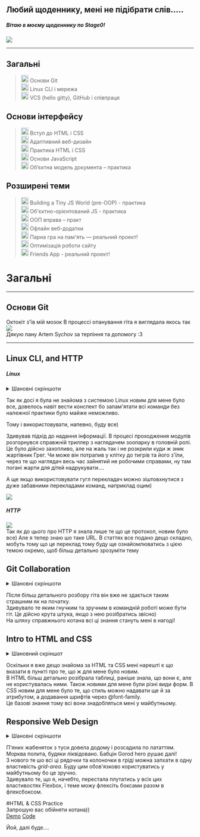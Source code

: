 ## Любий щоденнику, мені не підібрати слів.....

##### Вітаю в моєму щоденнику по Stage0!

![](img/7KJ.gif)

---

## Загальні

> <img src="img/paw.png" alt="+" width="20"> Основи Git  
> <img src="img/paw.png" alt="+" width="20"> Linux CLI і мережа  
> <img src="img/paw.png" alt="+" width="20"> VCS (hello gitty), GitHub і співпраця

## Основи інтерфейсу

> <img src="img/paw.png" alt="+" width="20"> Вступ до HTML і CSS  
> <img src="img/paw.png" alt="+" width="20"> Адаптивний веб-дизайн  
> <img src="img/paw.png" alt="+" width="20"> Практика HTML і CSS  
> <img src="img/blackpaw.png" alt="+" width="20"> Основи JavaScript  
> <img src="img/blackpaw.png" alt="+" width="20"> Об’єктна модель документа – практика

## Розширені теми

> <img src="img/blackpaw.png" alt="+" width="20"> Building a Tiny JS World (pre-OOP) - практика  
> <img src="img/blackpaw.png" alt="+" width="20"> Об'єктно-орієнтований JS - практика  
> <img src="img/blackpaw.png" alt="+" width="20"> ООП вправа – практ  
> <img src="img/blackpaw.png" alt="+" width="20"> Офлайн веб-додатки  
> <img src="img/blackpaw.png" alt="+" width="20"> Парна гра на пам'ять — реальний проект!  
> <img src="img/blackpaw.png" alt="+" width="20"> Оптимізація роботи сайту  
> <img src="img/blackpaw.png" alt="+" width="20"> Friends App - реальний проект!

# Загальні

---

## Основи Git

Октокіт з'їв мій мозок
В процессі опанування гіта я виглядала якось так ![](img/Stoned_Fox.jpg)  
 Дякую пану Artem Sychov за терпіння та допомогу :3

---

## Linux CLI, and HTTP

##### Linux

 <details>
    <summary>Шановні скріншоти</summary>
    <img src="img/linux.jpg" alt="">
    <img src="img/linux2.jpg" alt="">
    <img src="img/linux3.jpg" alt="">
    <img src="img/linux4.jpg" alt="">
</details>

Так як досі я була не знайома з системою Linux новим для мене було все, довелось навіт вести конспект бо запам'ятати всі команди без належної практики було майже неможливо.

Тому і використовувати, напевно, буду все)

Здивував підхід до надання інформації. В процесі проходження модулів розгорнувся справжній триллер з наглядачем зоопарку в головній ролі. Це було дійсно захопливо, але на жаль так і не розкрили куди ж зник жартівник Грег. Чи може він потрапив у клітку до тигрів та його з'їли, через те що наглядач весь час зайнятий не робочими справами, ну там погані жарти для дітей надрукувати....

А ще якщо використовувати гугл перекладач можно зіштовхнутися з дуже забавними перекладами команд, наприклад оцим)

![](img/kit.jpg)

##### HTTP

![](img/mem.jpg)  
 Так як до цього про HTTP я знала лише те що це протокол, новим було все)
Але я тепер знаю шо таке URL.
В статтях все подано дещо складно, мобуть тому що це переклад тому буду ще ознайомлюватись з цією темою окремо, щоб більш детально зрозуміти тему

## Git Collaboration

<details>
    <summary>Шановні скріншоти</summary>
    <img src="img/git.jpg" alt="">
    <img src="img/git1.jpg" alt="">
    <img src="img/gitcours.jpg" alt="">
    <img src="img/gitcours2.jpg" alt="">
</details>

Після більш детального розбору гіта він вже не здається таким страшним як на початку.  
Здивувало те яким гнучким та зручним в командній роботі може бути гіт. Це дійсно крута штука, якщо з нею розібратись звісно)  
На шляху справжнього котана всі ці знання стануть мені в нагоді!

## Intro to HTML and CSS

<details>
    <summary>Шановний скріншот</summary>
    <img src="task_html_css_intro/ca.jpg" alt="">
    
</details>

Оскільки я вже дещо знайома за HTML та CSS мені нарешті є що вказати в пункті про те, що ж для мене було новим.  
В HTML більш детально розібрала таблиці, раніше знала, що вони є, але не користувалась ними. Також новими для мене були різні види форм. В CSS новим для мене було те, що стиль можно надавати ще й за атрибутом, а додавання шрифтів через @font-family.  
Це базові знання тому всі вони знадобляться мені у майбутньому.

## Responsive Web Design

<details>
    <summary>Шановні скріншоти</summary>
    <img src="task_responsive_web_design/flex.jpg" alt="">
    <img src="task_responsive_web_design/grid.jpg" alt="">
    
</details>

 <img src="img/Group 1.jpg" alt="">

П'яних жабеняток з туси довела додому і розсадила по лататтям. Морква полита, будяки ліквідовано. Бабцін Gorod hero рушає далі!  
З нового те шо всі ці рядочки та колоночки в гріді можна запхати в одну властивість _grid-area_. Буду цим обов'язково користуватись у майбутньому бо це зручно.  
Здивувало те, що я, начебто, перестала плутатись у всіх цих властивостях Flexbox, і теме можу флексіть боксами разом в флексбоксом.

#HTML & CSS Practice  
Запрошую вас обійняти котана))  
[Demo](https://sphericalcat.github.io/Kottans-HTML-CSS-Popup/)
[Code](https://github.com/SphericalCat/Kottans-HTML-CSS-Popup)

Йой, далі буде....
